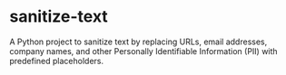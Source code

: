 # sanitize-text
A Python project to sanitize text by replacing URLs, email addresses, company names, and other Personally Identifiable Information (PII) with predefined placeholders.
